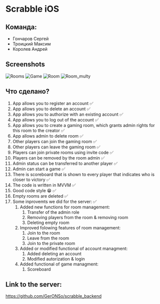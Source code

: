 # Scrabble iOS
## Команда:
* Гончаров Сергей
* Троицкий Максим
* Королев Андрей 
## Screenshots
![Rooms](https://github.com/GerONSo/scrabble_mobile/assets/59890211/ab739d47-20d7-4c1c-98ce-91690a785f9e)
![Game](https://github.com/GerONSo/scrabble_mobile/assets/59890211/9b0daf15-310f-401b-b0df-853b7e944440)
![Room](https://github.com/GerONSo/scrabble_mobile/assets/59890211/f52683ee-ce5a-4781-b5ec-71587178dd9c)
![Room_multy](https://github.com/GerONSo/scrabble_mobile/assets/59890211/bcf04aa8-33b2-47a1-82fc-b3d0bd04baf1)


## Что сделано? 
1. App allows you to register an account ✅
2. App allows you to delete an account ✅
3. App allows you to authorize with an existing account ✅
4. App allows you to log out of the account ✅
5. App allows you to create a gaming room, which grants admin rights for this room to the creator ✅
6. App allows admin to delete room ✅
7. Other players can join the gaming room ✅
8. Other players can leave the gaming room ✅
9. Players can join private rooms using invite code ✅
10. Players can be removed by the room admin ✅
11. Admin status can be transferred to another player ✅
12. Admin can start a game ✅
13. There is scoreboard that is shown to every player that indicates who is closer to victory ✅
14. The code is written in MVVM ✅
15. Good code style 😁 ✅
16. Empty rooms are deleted ✅
17. Some inprovemts we did for the server: ✅
    1. Added new functions for room management:
        1. Transfer of the admin role
        2. Removing players from the room & removing room
        3. Deleting empty room
    2. Improved folowing features of room management: 
        1. Join to the room 
        2. Leave from the room 
        3. Join to the private room
    3. Added or modified functional of account managment:
        1. Added deleting an account
        2. Modified autorization & login
    4. Added functional of game managment: 
        1. Scoreboard

## Link to the server: 
https://github.com/GerONSo/scrabble_backend
